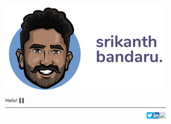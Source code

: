 <a href="https://bsrikanth.com/?utm_source=github_profile&utm_content=banner" title="Srikanth Bandaru"><img align="center" src="https://raw.githubusercontent.com/srikanthbandaru/srikanthbandaru/master/assets/github_banner.png" /></a>

Hello! 👋🏽 

<hr height="1" />


<a href="https://srikanthbandaru.com/utm_source=github_profile&utm_content=icon" title="Check out my website">
  <img src="https://raw.githubusercontent.com/srikanthbandaru/srikanthbandaru/master/assets/link.svg" width="20" height="20" align="right"/>
</a>
<a href="https://www.linkedin.com/in/srikanthbandaru/" title="Connect on LinkedIn">
  <img src="https://raw.githubusercontent.com/srikanthbandaru/srikanthbandaru/master/assets/linkedin.svg" width="20" height="20" align="right"/>
</a>
<a href="https://twitter.com/srikanthbandaru" title="Reach out on Twitter">
  <img src="https://raw.githubusercontent.com/srikanthbandaru/srikanthbandaru/master/assets/twitter.svg" width="20" height="20" align="right"/>
</a>